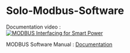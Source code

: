 # Solo-Modbus-Software

Documentation video : </br>
[![MODBUS Interfacing for Smart Power](https://img.youtube.com/vi/giiFVC3s9HU/0.jpg)](https://youtu.be/giiFVC3s9HU)

MODBUS Software Manual : [Documentation](https://github.com/Ultraflex-Power/Solo-Modbus-Software/blob/main/UltraFlex%20MODBUS%20Software%20Manual.docx)

